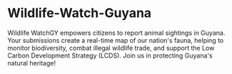 # Wildlife-Watch-Guyana
Wildlife WatchGY empowers citizens to report animal sightings in Guyana. Your submissions create a real-time map of our nation's fauna, helping to monitor biodiversity, combat illegal wildlife trade, and support the Low Carbon Development Strategy (LCDS). Join us in protecting Guyana's natural heritage!
